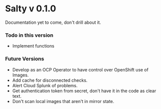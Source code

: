 # Salty v 0.1.0
Documentation yet to come, don't drill about it.

### Todo in this version
* Implement functions

### Future Versions
* Develop as an OCP Operator to have control over OpenShift use of Images.
* Add cache for disconnected checks.
* Alert Cloud Splunk of problems.
* Get authentication token from secret, don't have it in the code as clear text.
* Don't scan local images that aren't in mirror state.
